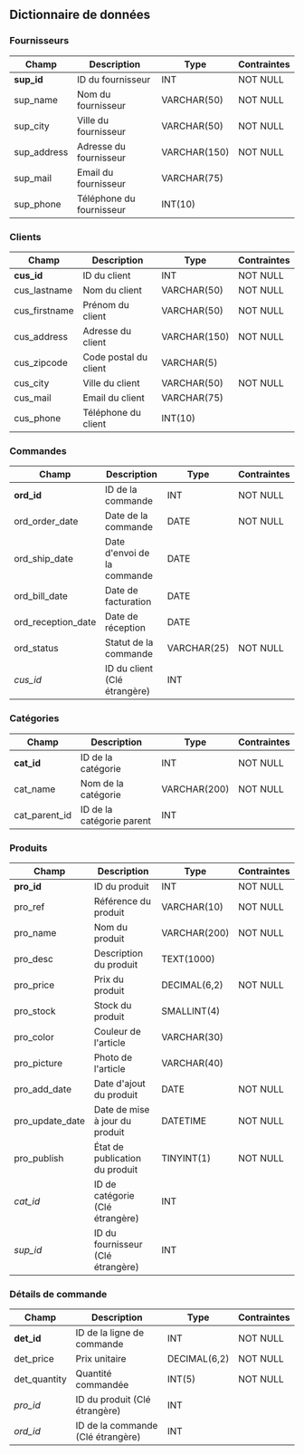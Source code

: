 ## Dictionnaire de données

### Fournisseurs
| Champ        | Description              | Type        | Contraintes    |
|--------------|--------------------------|-------------|----------------|
| **sup_id**   | ID du fournisseur        | INT         | NOT NULL       |
| sup_name     | Nom du fournisseur       | VARCHAR(50) | NOT NULL       |
| sup_city     | Ville du fournisseur     | VARCHAR(50) | NOT NULL       |
| sup_address  | Adresse du fournisseur   | VARCHAR(150)| NOT NULL       |
| sup_mail     | Email du fournisseur     | VARCHAR(75) |                |
| sup_phone    | Téléphone du fournisseur | INT(10)     |                |

### Clients
| Champ          | Description           | Type        | Contraintes    |
|----------------|-----------------------|-------------|----------------|
| **cus_id**     | ID du client          | INT         | NOT NULL       |
| cus_lastname   | Nom du client         | VARCHAR(50) | NOT NULL       |
| cus_firstname  | Prénom du client      | VARCHAR(50) | NOT NULL       |
| cus_address    | Adresse du client     | VARCHAR(150)| NOT NULL       |
| cus_zipcode    | Code postal du client | VARCHAR(5)  |                |
| cus_city       | Ville du client       | VARCHAR(50) | NOT NULL       |
| cus_mail       | Email du client       | VARCHAR(75) |                |
| cus_phone      | Téléphone du client   | INT(10)     |                |

### Commandes
| Champ             | Description                  | Type       | Contraintes    |
|-------------------|------------------------------|------------|----------------|
| **ord_id**        | ID de la commande            | INT        | NOT NULL       |
| ord_order_date    | Date de la commande          | DATE       | NOT NULL       |
| ord_ship_date     | Date d'envoi de la commande  | DATE       |                |
| ord_bill_date     | Date de facturation          | DATE       |                |
| ord_reception_date| Date de réception            | DATE       |                |
| ord_status        | Statut de la commande        | VARCHAR(25)| NOT NULL       |
| *cus_id*          | ID du client (Clé étrangère) | INT        |                |

### Catégories
| Champ          | Description                  | Type        | Contraintes    |
|----------------|------------------------------|-------------|----------------|
| **cat_id**     | ID de la catégorie           | INT         | NOT NULL       |
| cat_name       | Nom de la catégorie          | VARCHAR(200)| NOT NULL       |
| cat_parent_id  | ID de la catégorie parent    | INT         |                |

### Produits
| Champ            | Description                        | Type        | Contraintes    |
|------------------|------------------------------------|-------------|----------------|
| **pro_id**       | ID du produit                      | INT         | NOT NULL       |
| pro_ref          | Référence du produit               | VARCHAR(10) | NOT NULL       |
| pro_name         | Nom du produit                     | VARCHAR(200)| NOT NULL       |
| pro_desc         | Description du produit             | TEXT(1000)  |                |
| pro_price        | Prix du produit                    | DECIMAL(6,2)| NOT NULL       |
| pro_stock        | Stock du produit                   | SMALLINT(4) |                |
| pro_color        | Couleur de l'article               | VARCHAR(30) |                |
| pro_picture      | Photo de l'article                 | VARCHAR(40) |                |
| pro_add_date     | Date d'ajout du produit            | DATE        | NOT NULL       |
| pro_update_date  | Date de mise à jour du produit     | DATETIME    | NOT NULL       |
| pro_publish      | État de publication du produit     | TINYINT(1)  | NOT NULL       |
| *cat_id*         | ID de catégorie (Clé étrangère)    | INT         |                |
| *sup_id*         | ID du fournisseur (Clé étrangère)  | INT         |                |

### Détails de commande
| Champ         | Description                      | Type        | Contraintes    |
|---------------|----------------------------------|-------------|----------------|
| **det_id**    | ID de la ligne de commande       | INT         | NOT NULL       |
| det_price     | Prix unitaire                    | DECIMAL(6,2)| NOT NULL       |
| det_quantity  | Quantité commandée               | INT(5)      | NOT NULL       |
| *pro_id*      | ID du produit (Clé étrangère)    | INT         |                |
| *ord_id*      | ID de la commande (Clé étrangère)| INT         |                |


